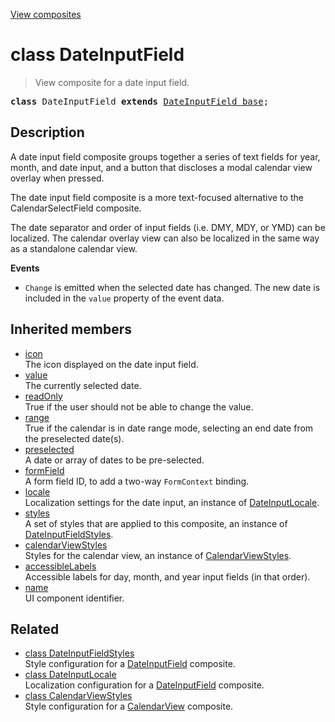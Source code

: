 [View composites](../index.md)

# class DateInputField

> View composite for a date input field.

<pre class="docgen_signature"><b>class</b> DateInputField <b>extends</b> <a href="DateInputField_base.md">DateInputField_base</a>;</pre>

## Description

A date input field composite groups together a series of text fields for year, month, and date input, and a button that discloses a modal calendar view overlay when pressed.

The date input field composite is a more text-focused alternative to the CalendarSelectField composite.

The date separator and order of input fields (i.e. DMY, MDY, or YMD) can be localized. The calendar overlay view can also be localized in the same way as a standalone calendar view.

**Events**
- `Change` is emitted when the selected date has changed. The new date is included in the `value` property of the event data.

## Inherited members

- [<!--{ref:property}-->icon](DateInputField_base_icon.md) \
    The icon displayed on the date input field.
- [<!--{ref:property}-->value](DateInputField_base_value.md) \
    The currently selected date.
- [<!--{ref:property}-->readOnly](DateInputField_base_readOnly.md) \
    True if the user should not be able to change the value.
- [<!--{ref:property}-->range](DateInputField_base_range.md) \
    True if the calendar is in date range mode, selecting an end date from the preselected date(s).
- [<!--{ref:property}-->preselected](DateInputField_base_preselected.md) \
    A date or array of dates to be pre-selected.
- [<!--{ref:property}-->formField](DateInputField_base_formField.md) \
    A form field ID, to add a two-way `FormContext` binding.
- [<!--{ref:property}-->locale](DateInputField_base_locale.md) \
    Localization settings for the date input, an instance of [DateInputLocale](DateInputLocale.md).
- [<!--{ref:property}-->styles](DateInputField_base_styles.md) \
    A set of styles that are applied to this composite, an instance of [DateInputFieldStyles](DateInputFieldStyles.md).
- [<!--{ref:property}-->calendarViewStyles](DateInputField_base_calendarViewStyles.md) \
    Styles for the calendar view, an instance of [CalendarViewStyles](CalendarViewStyles.md).
- [<!--{ref:property}-->accessibleLabels](DateInputField_base_accessibleLabels.md) \
    Accessible labels for day, month, and year input fields (in that order).
- [<!--{ref:property}-->name](DateInputField_base_name.md) \
    UI component identifier.

## Related

- [<!--{ref:class}-->class DateInputFieldStyles](DateInputFieldStyles.md) \
    Style configuration for a [DateInputField](DateInputField.md) composite.
- [<!--{ref:class}-->class DateInputLocale](DateInputLocale.md) \
    Localization configuration for a [DateInputField](DateInputField.md) composite.
- [<!--{ref:class}-->class CalendarViewStyles](CalendarViewStyles.md) \
    Style configuration for a [CalendarView](CalendarView.md) composite.
